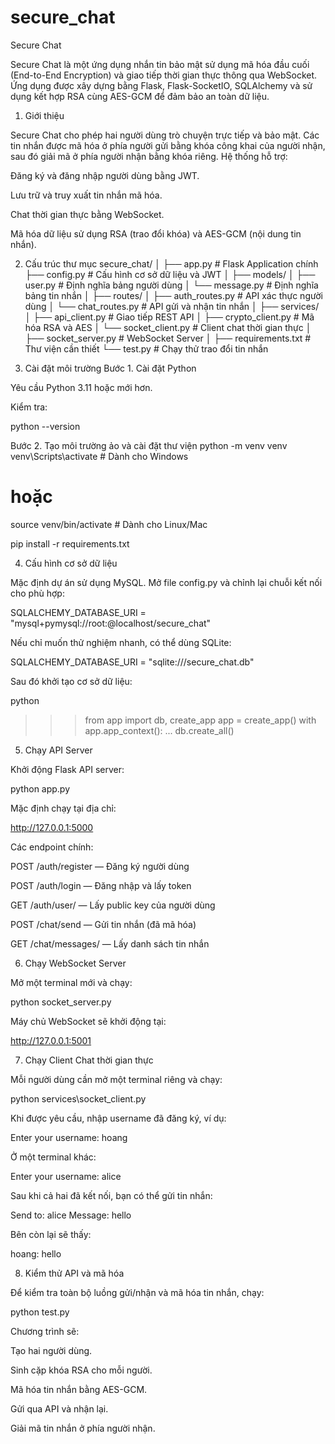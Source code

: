 ﻿# secure_chat
Secure Chat

Secure Chat là một ứng dụng nhắn tin bảo mật sử dụng mã hóa đầu cuối (End-to-End Encryption) và giao tiếp thời gian thực thông qua WebSocket.
Ứng dụng được xây dựng bằng Flask, Flask-SocketIO, SQLAlchemy và sử dụng kết hợp RSA cùng AES-GCM để đảm bảo an toàn dữ liệu.

1. Giới thiệu

Secure Chat cho phép hai người dùng trò chuyện trực tiếp và bảo mật.
Các tin nhắn được mã hóa ở phía người gửi bằng khóa công khai của người nhận, sau đó giải mã ở phía người nhận bằng khóa riêng.
Hệ thống hỗ trợ:

Đăng ký và đăng nhập người dùng bằng JWT.

Lưu trữ và truy xuất tin nhắn mã hóa.

Chat thời gian thực bằng WebSocket.

Mã hóa dữ liệu sử dụng RSA (trao đổi khóa) và AES-GCM (nội dung tin nhắn).

2. Cấu trúc thư mục
secure_chat/
│
├── app.py                     # Flask Application chính
├── config.py                  # Cấu hình cơ sở dữ liệu và JWT
│
├── models/
│   ├── user.py                # Định nghĩa bảng người dùng
│   └── message.py             # Định nghĩa bảng tin nhắn
│
├── routes/
│   ├── auth_routes.py         # API xác thực người dùng
│   └── chat_routes.py         # API gửi và nhận tin nhắn
│
├── services/
│   ├── api_client.py          # Giao tiếp REST API
│   ├── crypto_client.py       # Mã hóa RSA và AES
│   └── socket_client.py       # Client chat thời gian thực
│
├── socket_server.py           # WebSocket Server
│
├── requirements.txt           # Thư viện cần thiết
└── test.py                    # Chạy thử trao đổi tin nhắn

3. Cài đặt môi trường
Bước 1. Cài đặt Python

Yêu cầu Python 3.11 hoặc mới hơn.

Kiểm tra:

python --version

Bước 2. Tạo môi trường ảo và cài đặt thư viện
python -m venv venv
venv\Scripts\activate        # Dành cho Windows
# hoặc
source venv/bin/activate     # Dành cho Linux/Mac

pip install -r requirements.txt

4. Cấu hình cơ sở dữ liệu

Mặc định dự án sử dụng MySQL.
Mở file config.py và chỉnh lại chuỗi kết nối cho phù hợp:

SQLALCHEMY_DATABASE_URI = "mysql+pymysql://root:@localhost/secure_chat"


Nếu chỉ muốn thử nghiệm nhanh, có thể dùng SQLite:

SQLALCHEMY_DATABASE_URI = "sqlite:///secure_chat.db"


Sau đó khởi tạo cơ sở dữ liệu:

python
>>> from app import db, create_app
>>> app = create_app()
>>> with app.app_context():
...     db.create_all()

5. Chạy API Server

Khởi động Flask API server:

python app.py


Mặc định chạy tại địa chỉ:

http://127.0.0.1:5000


Các endpoint chính:

POST /auth/register — Đăng ký người dùng

POST /auth/login — Đăng nhập và lấy token

GET /auth/user/<id> — Lấy public key của người dùng

POST /chat/send — Gửi tin nhắn (đã mã hóa)

GET /chat/messages/<id> — Lấy danh sách tin nhắn

6. Chạy WebSocket Server

Mở một terminal mới và chạy:

python socket_server.py


Máy chủ WebSocket sẽ khởi động tại:

http://127.0.0.1:5001

7. Chạy Client Chat thời gian thực

Mỗi người dùng cần mở một terminal riêng và chạy:

python services\socket_client.py


Khi được yêu cầu, nhập username đã đăng ký, ví dụ:

Enter your username: hoang


Ở một terminal khác:

Enter your username: alice


Sau khi cả hai đã kết nối, bạn có thể gửi tin nhắn:

Send to: alice
Message: hello


Bên còn lại sẽ thấy:

hoang: hello

8. Kiểm thử API và mã hóa

Để kiểm tra toàn bộ luồng gửi/nhận và mã hóa tin nhắn, chạy:

python test.py


Chương trình sẽ:

Tạo hai người dùng.

Sinh cặp khóa RSA cho mỗi người.

Mã hóa tin nhắn bằng AES-GCM.

Gửi qua API và nhận lại.

Giải mã tin nhắn ở phía người nhận.
